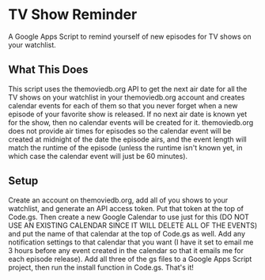 # TV Show Reminder
A Google Apps Script to remind yourself of new episodes for TV shows on your watchlist.

## What This Does
This script uses the themoviedb.org API to get the next air date for all the TV shows on your watchlist in your themoviedb.org account and creates calendar events for each of them so that you never forget when a new episode of your favorite show is released. If no next air date is known yet for the show, then no calendar events will be created for it. themoviedb.org does not provide air times for episodes so the calendar event will be created at midnight of the date the episode airs, and the event length will match the runtime of the episode (unless the runtime isn't known yet, in which case the calendar event will just be 60 minutes).

## Setup
Create an account on themoviedb.org, add all of you shows to your watchlist, and generate an API access token. Put that token at the top of Code.gs. Then create a new Google Calendar to use just for this (DO NOT USE AN EXISTING CALENDAR SINCE IT WILL DELETE ALL OF THE EVENTS) and put the name of that calendar at the top of Code.gs as well. Add any notification settings to that calendar that you want (I have it set to email me 3 hours before any event created in the calendar so that it emails me for each episode release). Add all three of the gs files to a Google Apps Script project, then run the install function in Code.gs. That's it!
